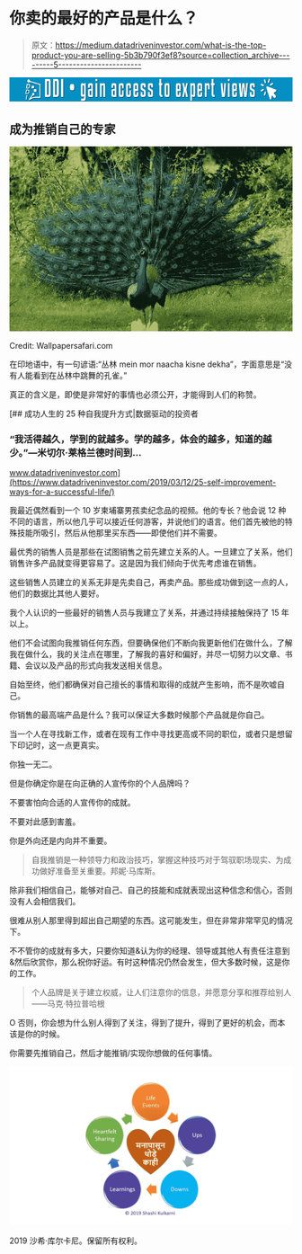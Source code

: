 # 你卖的最好的产品是什么？

> 原文：<https://medium.datadriveninvestor.com/what-is-the-top-product-you-are-selling-5b3b790f3ef8?source=collection_archive---------5----------------------->

[![](img/77368f9a835c0d5f197a301ddadd4dcb.png)](http://www.track.datadriveninvestor.com/1B9E)

## 成为推销自己的专家

![](img/e20934f49c4f5b8ffef8ef9c9eb4c107.png)

Credit: Wallpapersafari.com

在印地语中，有一句谚语:“丛林 mein mor naacha kisne dekha”，字面意思是“没有人能看到在丛林中跳舞的孔雀。”

真正的含义是，即使是非常好的事情也必须公开，才能得到人们的称赞。

[](https://www.datadriveninvestor.com/2019/03/12/25-self-improvement-ways-for-a-successful-life/) [## 成功人生的 25 种自我提升方式|数据驱动的投资者

### “我活得越久，学到的就越多。学的越多，体会的越多，知道的越少。”―米切尔·莱格兰德时间到…

www.datadriveninvestor.com](https://www.datadriveninvestor.com/2019/03/12/25-self-improvement-ways-for-a-successful-life/) 

我最近偶然看到一个 10 岁柬埔寨男孩卖纪念品的视频。他的专长？他会说 12 种不同的语言，所以他几乎可以接近任何游客，并说他们的语言。他们首先被他的特殊技能所吸引，然后从他那里买东西——即使他们并不需要。

最优秀的销售人员是那些在试图销售之前先建立关系的人。一旦建立了关系，他们销售许多产品就变得更容易了。这是因为我们倾向于优先考虑谁在销售。

这些销售人员建立的关系无非是先卖自己，再卖产品。那些成功做到这一点的人，他们的数据比其他人要好。

我个人认识的一些最好的销售人员与我建立了关系，并通过持续接触保持了 15 年以上。

他们不会试图向我推销任何东西，但要确保他们不断向我更新他们在做什么，了解我在做什么，我的关注点在哪里，了解我的喜好和偏好，并尽一切努力以文章、书籍、会议以及产品的形式向我发送相关信息。

自始至终，他们都确保对自己擅长的事情和取得的成就产生影响，而不是吹嘘自己。

你销售的最高端产品是什么？我可以保证大多数时候那个产品就是你自己。

当一个人在寻找新工作，或者在现有工作中寻找更高或不同的职位，或者只是想留下印记时，这一点更真实。

你独一无二。

但是你确定你是在向正确的人宣传你的个人品牌吗？

不要害怕向合适的人宣传你的成就。

不要对此感到害羞。

你是外向还是内向并不重要。

> 自我推销是一种领导力和政治技巧，掌握这种技巧对于驾驭职场现实、为成功做好准备至关重要。邦妮·马库斯。

除非我们相信自己，能够对自己、自己的技能和成就表现出这种信念和信心，否则没有人会相信我们。

很难从别人那里得到超出自己期望的东西。这可能发生，但在非常非常罕见的情况下。

不不管你的成就有多大，只要你知道&认为你的经理、领导或其他人有责任注意到&然后欣赏你，那么祝你好运。有时这种情况仍然会发生，但大多数时候，这是你的工作。

> 个人品牌是关于建立权威，让人们注意你的信息，并愿意分享和推荐给别人——马克·特拉普哈根

O 否则，你会想为什么别人得到了关注，得到了提升，得到了更好的机会，而本该是你的时候。

你需要先推销自己，然后才能推销/实现你想做的任何事情。

![](img/59c51a534b6b8c080b11c1243b37a666.png)

2019 沙希·库尔卡尼。保留所有权利。